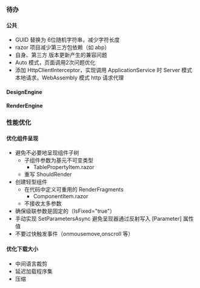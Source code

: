 ### 待办 
#### 公共 
* GUID 替换为 6位随机字符串，减少字符长度
* razor 项目减少第三方包依赖（如 abp）
* 自身、第三方 版本更新产生的兼容问题
* Auto 模式，页面调用2次问题优化
* 添加 HttpClientInterceptor，实现调用 ApplicationService 时 Server 模式本地请求，WebAssembly 模式 http 请求代理

#### DesignEngine


#### RenderEngine



### 性能优化
#### 优化组件呈现
* 避免不必要地呈现组件子树
    * 子组件参数为基元不可变类型
        * TablePropertyItem.razor
    * 重写 ShouldRender
* 创建轻型组件 
    * 在代码中定义可重用的 RenderFragments 
        * ComponentItem.razor
    * 不接收太多参数
* 确保级联参数是固定的（IsFixed="true"）
* 手动实现 SetParametersAsync 避免呈现器通过反射写入 [Parameter] 属性值
* 不要过快触发事件（onmousemove,onscroll 等）

#### 优化下载大小
* 中间语言裁剪
* 延迟加载程序集
* 压缩
